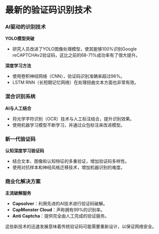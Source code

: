 # 最新的验证码识别技术

### AI驱动的识别技术

**YOLO模型突破**
- 研究人员改进了YOLO图像处理模型，使其能够100%识别Google reCAPTCHAv2验证码，这比之前的68-71%成功率有了很大提升。

**深度学习方法**
- 使用卷积神经网络（CNN），验证码识别准确率超过96%。
- LSTM RNN（长短期记忆网络）在处理扭曲文本方面也非常有效。

### 混合识别系统

**AI与人工结合**
- 将光学字符识别（OCR）技术与人工标注结合，提升识别效果。
- 使用机器学习模型不断学习，并通过众包标注来改进模型。

### 新一代验证码

**认知深度学习验证码**
- 结合文本、图像和认知特征的多重验证，增加验证码多样性。
- 使用对抗样本和神经风格迁移技术，增加机器识别的难度。

### 商业化解决方案

**主流破解服务**
- **Capsolver**：利用先进的AI技术进行验证码破解。
- **CapMonster Cloud**：声称拥有99%的识别率。
- **Anti Captcha**：提供完全由人工完成的验证服务。

这些新技术的迅速发展意味着传统验证码可能需要重新设计，以保证网络安全。